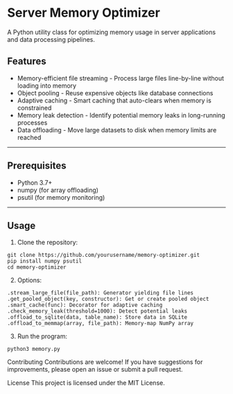 # Server Memory Optimizer

A Python utility class for optimizing memory usage in server applications and data processing pipelines.

## Features
- Memory-efficient file streaming - Process large files line-by-line without loading into memory
- Object pooling - Reuse expensive objects like database connections
- Adaptive caching - Smart caching that auto-clears when memory is constrained
- Memory leak detection - Identify potential memory leaks in long-running processes
- Data offloading - Move large datasets to disk when memory limits are reached

---

## Prerequisites
- Python 3.7+
- numpy (for array offloading)
- psutil (for memory monitoring)

---

## Usage

1. Clone the repository:
```
git clone https://github.com/yourusername/memory-optimizer.git
pip install numpy psutil
cd memory-optimizer
```

2. Options:
```
.stream_large_file(file_path): Generator yielding file lines
.get_pooled_object(key, constructor): Get or create pooled object
.smart_cache(func): Decorator for adaptive caching
.check_memory_leak(threshold=1000): Detect potential leaks
.offload_to_sqlite(data, table_name): Store data in SQLite
.offload_to_memmap(array, file_path): Memory-map NumPy array
```

3. Run the program:
```
python3 memory.py
```

Contributing
Contributions are welcome! If you have suggestions for improvements, please open an issue or submit a pull request.

License
This project is licensed under the MIT License. 
